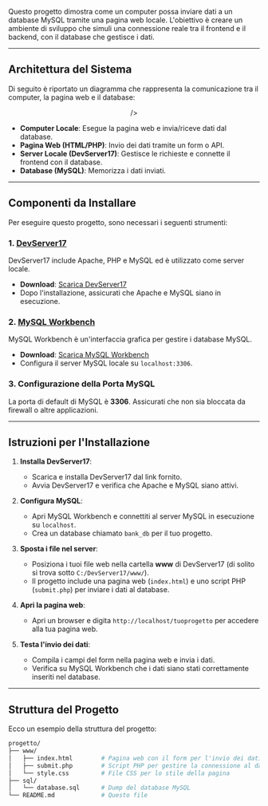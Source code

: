 <!--This repository contains a class assignment assigned in 4th grade, the aim was to develop web pages (directly with file.php) that could interact with the user (via html pages) and connect to a database to be able to send/view the data. -->

Questo progetto dimostra come un computer possa inviare dati a un database MySQL tramite una pagina web locale. L'obiettivo è creare un ambiente di sviluppo che simuli una connessione reale tra il frontend e il backend, con il database che gestisce i dati.

---

## Architettura del Sistema

Di seguito è riportato un diagramma che rappresenta la comunicazione tra il computer, la pagina web e il database:

<div align="center">
  
/>
</div>

- **Computer Locale**: Esegue la pagina web e invia/riceve dati dal database.
- **Pagina Web (HTML/PHP)**: Invio dei dati tramite un form o API.
- **Server Locale (DevServer17)**: Gestisce le richieste e connette il frontend con il database.
- **Database (MySQL)**: Memorizza i dati inviati.

---

## Componenti da Installare

Per eseguire questo progetto, sono necessari i seguenti strumenti:

### 1. [DevServer17](https://sourceforge.net/projects/wampserver/)
   DevServer17 include Apache, PHP e MySQL ed è utilizzato come server locale.

   - **Download**: [Scarica DevServer17](https://sourceforge.net/projects/wampserver/)
   - Dopo l'installazione, assicurati che Apache e MySQL siano in esecuzione.

### 2. [MySQL Workbench](https://dev.mysql.com/downloads/workbench/)
   MySQL Workbench è un'interfaccia grafica per gestire i database MySQL.

   - **Download**: [Scarica MySQL Workbench](https://dev.mysql.com/downloads/workbench/)
   - Configura il server MySQL locale su `localhost:3306`.

### 3. Configurazione della Porta MySQL
   La porta di default di MySQL è **3306**. Assicurati che non sia bloccata da firewall o altre applicazioni.

---

## Istruzioni per l'Installazione

1. **Installa DevServer17**:
   - Scarica e installa DevServer17 dal link fornito.
   - Avvia DevServer17 e verifica che Apache e MySQL siano attivi.

2. **Configura MySQL**:
   - Apri MySQL Workbench e connettiti al server MySQL in esecuzione su `localhost`.
   - Crea un database chiamato `bank_db` per il tuo progetto.

3. **Sposta i file nel server**:
   - Posiziona i tuoi file web nella cartella **www** di DevServer17 (di solito si trova sotto `C:/DevServer17/www/`).
   - Il progetto include una pagina web (`index.html`) e uno script PHP (`submit.php`) per inviare i dati al database.

4. **Apri la pagina web**:
   - Apri un browser e digita `http://localhost/tuoprogetto` per accedere alla tua pagina web.

5. **Testa l'invio dei dati**:
   - Compila i campi del form nella pagina web e invia i dati.
   - Verifica su MySQL Workbench che i dati siano stati correttamente inseriti nel database.

---

## Struttura del Progetto

Ecco un esempio della struttura del progetto:

```bash
progetto/
├── www/
│   ├── index.html        # Pagina web con il form per l'invio dei dati
│   ├── submit.php        # Script PHP per gestire la connessione al database
│   └── style.css         # File CSS per lo stile della pagina
├── sql/
│   └── database.sql      # Dump del database MySQL
└── README.md             # Questo file

